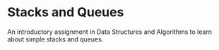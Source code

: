 # Stacks and Queues

An introductory assignment in Data Structures and Algorithms to learn about simple stacks and queues.